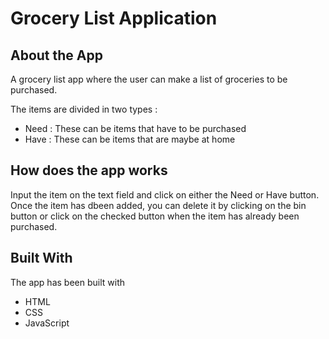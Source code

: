 # Grocery List Application

## About the App
<p>A grocery list app where the user can make a list of groceries to be purchased.</p>
<p>The items are divided in two types :</p>

* Need : These can be items that have to be purchased
* Have : These can be items that are maybe at home
## How does the app works
Input the item on the text field and click on either the Need or Have button. Once the item has dbeen added, you can delete it by clicking on the bin button or click on the checked button when the item has already been purchased.
## Built With
The app has been built with
* HTML
* CSS
* JavaScript